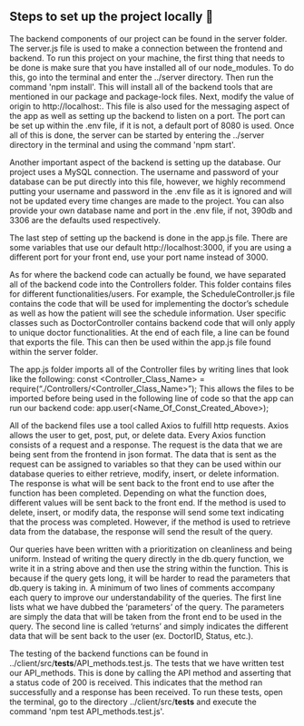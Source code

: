 
## Steps to set up the project locally :notebook: 


The backend components of our project can be found in the server folder. The server.js file is used to make a connection between the frontend and backend. To run this project on your machine, the first thing that needs to be done is make sure that you have installed all of our node_modules. To do this, go into the terminal and enter the ../server directory. Then run the command 'npm install'. This will install all of the backend tools that are mentioned in our package and package-lock files. Next, modify the value of origin to http://localhost:<your-frontend-port>. This file is also used for the messaging aspect of the app as well as setting up the backend to listen on a port. The port can be set up within the .env file, if it is not, a default port of 8080 is used. Once all of this is done, the server can be started by entering the ../server directory in the terminal and using the command 'npm start'.

Another important aspect of the backend is setting up the database. Our project uses a MySQL connection. The username and password of your database can be put directly into this file, however, we highly recommend putting your username and password in the .env file as it is ignored and will not be updated every time changes are made to the project. You can also provide your own database name and port in the .env file, if not, 390db and 3306 are the defaults used respectively.

The last step of setting up the backend is done in the app.js file. There are some variables that use our default http://localhost:3000, if you are using a different port for your front end, use your port name instead of 3000.

As for where the backend code can actually be found, we have separated all of the backend code into the Controllers folder. This folder contains files for different functionalities/users. For example, the ScheduleController.js file contains the code that will be used for implementing the doctor’s schedule as well as how the patient will see the schedule information. User specific classes such as DoctorController contains backend code that will only apply to unique doctor functionalities. At the end of each file, a line can be found that exports the file. This can then be used within the app.js file found within the server folder. 

The app.js folder imports all of the Controller files by writing lines that look like the following:
const <Controller_Class_Name> = require(“./Controllers/<Controller_Class_Name>”);
This allows the files to be imported before being used in the following line of code so that the app can run our backend code: 
app.user(<Name_Of_Const_Created_Above>);

All of the backend files use a tool called Axios to fulfill http requests. Axios allows the user to get, post, put, or delete data. Every Axios function consists of a request and a response. The request is the data that we are being sent from the frontend in json format. The data that is sent as the request can be assigned to variables so that they can be used within our database queries to either retrieve, modify, insert, or delete information. The response is what will be sent back to the front end to use after the function has been completed. Depending on what the function does, different values will be sent back to the front end. If the method is used to delete, insert, or modify data, the response will send some text indicating that the process was completed. However, if the method is used to retrieve data from the database, the response will send the result of the query.

Our queries have been written with a prioritization on cleanliness and being uniform. Instead of writing the query directly in the db.query function, we write it in a string above and then use the string within the function. This is because if the query gets long, it will be harder to read the parameters that db.query is taking in. A minimum of two lines of comments accompany each query to improve our understandability of the queries. The first line lists what we have dubbed the ‘parameters’ of the query. The parameters are simply the data that will be taken from the front end to be used in the query. The second line is called ‘returns’ and simply indicates the different data that will be sent back to the user (ex. DoctorID, Status, etc.).

The testing of the backend functions can be found in ../client/src/__tests__/API_methods.test.js. The tests that we have written test our API_methods. This is done by calling the API method and asserting that a status code of 200 is received. This indicates that the method ran successfully and a response has been received. To run these tests, open the terminal, go to the directory  ../client/src/__tests__ and execute the command 'npm test API_methods.test.js'.
